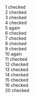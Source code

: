 1 checked
<br>
2 checked
<br>
3 checked
<br>
4 checked
<br>
5 again
<br>
6 checked
<br>
7 checked
<br>
8 checked
<br>
9 checked
<br>
10 again
<br>
11 checked
<br>
12 checked
<br>
13 checked
<br>
14 checked
<br>
15 checked
<br>
16 checked
<br>
20 checked
